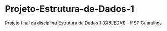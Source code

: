 # Projeto-Estrutura-de-Dados-1
Projeto final da disciplina Estrutura de Dados 1 (GRUEDA1) - IFSP Guarulhos
